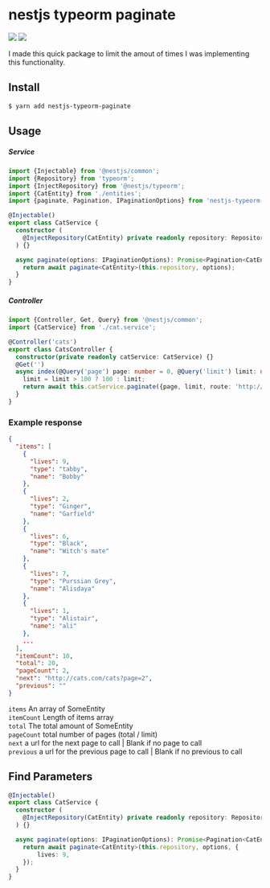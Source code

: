 # nestjs typeorm paginate

<a href="https://travis-ci.org/bashleigh/nestjs-typeorm-paginate"><img src="https://travis-ci.org/bashleigh/nestjs-typeorm-paginate.svg?branch=master"/></a>
<a href="https://www.npmjs.com/package/nestjs-typeorm-paginate"><img src="https://img.shields.io/npm/v/nestjs-typeorm-paginate.svg"/></a>

I made this quick package to limit the amout of times I was implementing this functionality. 

## Install 

```bash
$ yarn add nestjs-typeorm-paginate
```

## Usage

##### Service
```ts
import {Injectable} from '@nestjs/common';
import {Repository} from 'typeorm';
import {InjectRepository} from '@nestjs/typeorm';
import {CatEntity} from './entities';
import {paginate, Pagination, IPaginationOptions} from 'nestjs-typeorm-paginate';

@Injectable()
export class CatService {
  constructor (
    @InjectRepository(CatEntity) private readonly repository: Repository<CatEntity>,
  ) {}

  async paginate(options: IPaginationOptions): Promise<Pagination<CatEntity>> {
    return await paginate<CatEntity>(this.repository, options);
  }
}
```

##### Controller
```ts
import {Controller, Get, Query} from '@nestjs/common';
import {CatService} from './cat.service';

@Controller('cats')
export class CatsController {
  constructor(private readonly catService: CatService) {}
  @Get('')
  async index(@Query('page') page: number = 0, @Query('limit') limit: number = 10) {
    limit = limit > 100 ? 100 : limit;
    return await this.catService.paginate({page, limit, route: 'http://cats.com/cats',});
  }
}
```

### Example response

```json
{
  "items": [
    {
      "lives": 9,
      "type": "tabby",
      "name": "Bobby"
    },
    {
      "lives": 2,
      "type": "Ginger",
      "name": "Garfield"
    },
    {
      "lives": 6,
      "type": "Black",
      "name": "Witch's mate"
    },
    {
      "lives": 7,
      "type": "Purssian Grey",
      "name": "Alisdaya"
    },
    {
      "lives": 1,
      "type": "Alistair",
      "name": "ali"
    },
    ...
  ],
  "itemCount": 10, 
  "total": 20,
  "pageCount": 2, 
  "next": "http://cats.com/cats?page=2",
  "previous": ""
}
```
`items` An array of SomeEntity  
`itemCount` Length of items array  
`total` The total amount of SomeEntity  
`pageCount` total number of pages (total / limit)  
`next` a url for the next page to call | Blank if no page to call  
`previous` a url for the previous page to call | Blank if no previous to call  

## Find Parameters

```ts
@Injectable()
export class CatService {
  constructor (
    @InjectRepository(CatEntity) private readonly repository: Repository<CatEntity>,
  ) {}

  async paginate(options: IPaginationOptions): Promise<Pagination<CatEntity>> {
    return await paginate<CatEntity>(this.repository, options, {
        lives: 9,
    });
  }
}
```
